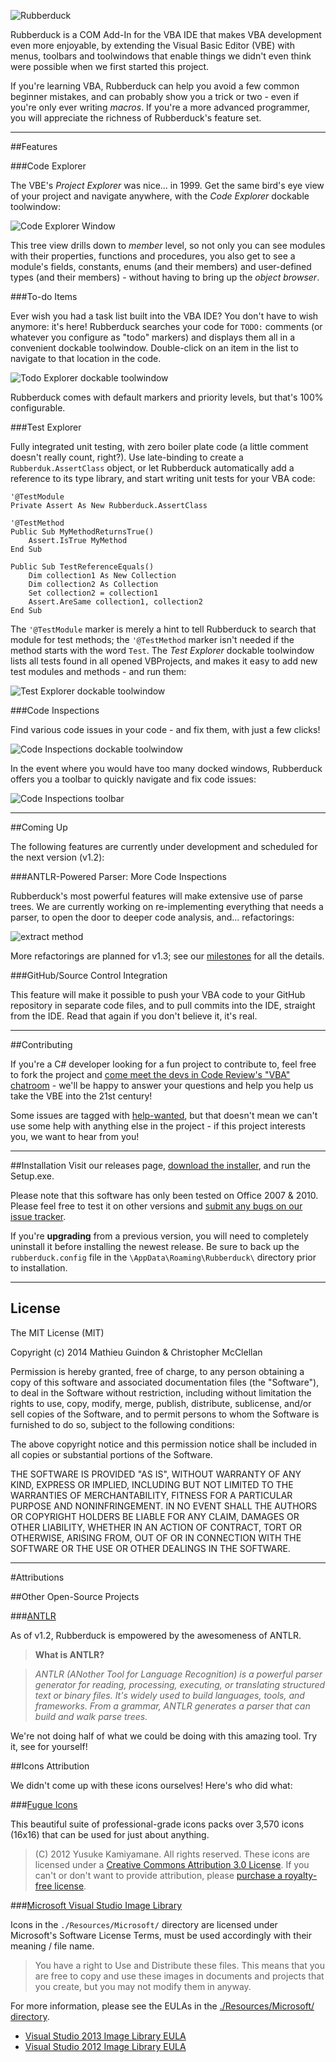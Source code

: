 ![Rubberduck](http://i.stack.imgur.com/taIMg.png)

Rubberduck is a COM Add-In for the VBA IDE that makes VBA development even more enjoyable, by extending the Visual Basic Editor (VBE) with menus, toolbars and toolwindows that enable things we didn't even think were possible when we first started this project.

If you're learning VBA, Rubberduck can help you avoid a few common beginner mistakes, and can probably show you a trick or two - even if you're only ever writing *macros*. If you're a more advanced programmer, you will appreciate the richness of Rubberduck's feature set.

---

##Features

###Code Explorer

The VBE's *Project Explorer* was nice... in 1999. Get the same bird's eye view of your project and navigate anywhere, with the *Code Explorer* dockable toolwindow:

![Code Explorer Window](http://i.imgur.com/bkDOB4w.png)

This tree view drills down to *member* level, so not only you can see modules with their properties, functions and procedures, you also get to see a module's fields, constants, enums (and their members) and user-defined types (and their members) - without having to bring up the *object browser*.

###To-do Items

Ever wish you had a task list built into the VBA IDE? You don't have to wish anymore: it's here! Rubberduck searches your code for `TODO:` comments (or whatever you configure as "todo" markers) and displays them all in a convenient dockable toolwindow. Double-click on an item in the list to navigate to that location in the code.

![Todo Explorer dockable toolwindow](http://imgur.com/Xl1hfcQ.png)

Rubberduck comes with default markers and priority levels, but that's 100% configurable.

###Test Explorer

Fully integrated unit testing, with zero boiler plate code (a little comment doesn't really count, right?). Use late-binding to create a `Rubberduk.AssertClass` object, or let Rubberduck automatically add a reference to its type library, and start writing unit tests for your VBA code:

    '@TestModule
    Private Assert As New Rubberduck.AssertClass
    
    '@TestMethod
    Public Sub MyMethodReturnsTrue()
        Assert.IsTrue MyMethod
    End Sub
    
    Public Sub TestReferenceEquals()
        Dim collection1 As New Collection
        Dim collection2 As Collection
        Set collection2 = collection1
        Assert.AreSame collection1, collection2
    End Sub

The `'@TestModule` marker is merely a hint to tell Rubberduck to search that module for test methods; the `'@TestMethod` marker isn't needed if the method starts with the word `Test`. 
The *Test Explorer* dockable toolwindow lists all tests found in all opened VBProjects, and makes it easy to add new test modules and methods - and run them:

![Test Explorer dockable toolwindow](http://imgur.com/NepssQ8.png)

###Code Inspections

Find various code issues in your code - and fix them, with just a few clicks! 

![Code Inspections dockable toolwindow](http://i.imgur.com/djvt8H5.png)

In the event where you would have too many docked windows, Rubberduck offers you a toolbar to quickly navigate and fix code issues:

![Code Inspections toolbar](http://i.stack.imgur.com/0MSot.png)

---

##Coming Up

The following features are currently under development and scheduled for the next version (v1.2):

###ANTLR-Powered Parser: More Code Inspections

Rubberduck's most powerful features will make extensive use of parse trees. We are currently working on re-implementing everything that needs a parser, to open the door to deeper code analysis, and... refactorings:

![extract method](http://i.stack.imgur.com/FhUwt.png)

More refactorings are planned for v1.3; see our [milestones](https://github.com/retailcoder/Rubberduck/milestones) for all the details.

###GitHub/Source Control Integration

This feature will make it possible to push your VBA code to your GitHub repository in separate code files, and to pull commits into the IDE, straight from the IDE. Read that again if you don't believe it, it's real.

---

##Contributing

If you're a C# developer looking for a fun project to contribute to, feel free to fork the project and 
[come meet the devs in Code Review's "VBA" chatroom](http://chat.stackexchange.com/rooms/14929/vba) - we'll be happy to answer your questions and help you help us take the VBE into the 21st century!

Some issues are tagged with [help-wanted](https://github.com/retailcoder/Rubberduck/labels/help-wanted), but that doesn't mean we can't use some help with anything else in the project - if this project interests you, we want to hear from you!

---

##Installation 
Visit our releases page, [download the installer](https://github.com/retailcoder/Rubberduck/releases/tag/v1.1), and run the Setup.exe.

Please note that this software has only been tested on Office 2007 & 2010.
Please feel free to test it on other versions and [submit any bugs on our issue tracker](https://github.com/retailcoder/Rubberduck/issues).

If you're **upgrading** from a previous version, you will need to completely uninstall it before installing the newest release. Be sure to back up the `rubberduck.config` file in the `\AppData\Roaming\Rubberduck\` directory prior to installation.

---

## License

The MIT License (MIT)

Copyright (c) 2014 Mathieu Guindon & Christopher McClellan

Permission is hereby granted, free of charge, to any person obtaining a copy
of this software and associated documentation files (the "Software"), to deal
in the Software without restriction, including without limitation the rights
to use, copy, modify, merge, publish, distribute, sublicense, and/or sell
copies of the Software, and to permit persons to whom the Software is
furnished to do so, subject to the following conditions:

The above copyright notice and this permission notice shall be included in all
copies or substantial portions of the Software.

THE SOFTWARE IS PROVIDED "AS IS", WITHOUT WARRANTY OF ANY KIND, EXPRESS OR
IMPLIED, INCLUDING BUT NOT LIMITED TO THE WARRANTIES OF MERCHANTABILITY,
FITNESS FOR A PARTICULAR PURPOSE AND NONINFRINGEMENT. IN NO EVENT SHALL THE
AUTHORS OR COPYRIGHT HOLDERS BE LIABLE FOR ANY CLAIM, DAMAGES OR OTHER
LIABILITY, WHETHER IN AN ACTION OF CONTRACT, TORT OR OTHERWISE, ARISING FROM,
OUT OF OR IN CONNECTION WITH THE SOFTWARE OR THE USE OR OTHER DEALINGS IN THE
SOFTWARE.

---

#Attributions

##Other Open-Source Projects

###[ANTLR](http://www.antlr.org/)

As of v1.2, Rubberduck is empowered by the awesomeness of ANTLR.

> **What is ANTLR?**

> *ANTLR (ANother Tool for Language Recognition) is a powerful parser generator for reading, processing, executing, or translating structured text or binary files. It's widely used to build languages, tools, and frameworks. From a grammar, ANTLR generates a parser that can build and walk parse trees.*

We're not doing half of what we could be doing with this amazing tool. Try it, see for yourself!

##Icons Attribution

We didn't come up with these icons ourselves! Here's who did what:

###[Fugue Icons](http://p.yusukekamiyamane.com/)

This beautiful suite of professional-grade icons packs over 3,570 icons (16x16) that can be used for just about anything.

> (C) 2012 Yusuke Kamiyamane. All rights reserved. 
These icons are licensed under a [Creative Commons Attribution 3.0 License](http://creativecommons.org/licenses/by/3.0/).
If you can't or don't want to provide attribution, please [purchase a royalty-free license](http://p.yusukekamiyamane.com/).

###[Microsoft Visual Studio Image Library](http://www.microsoft.com/en-ca/download/details.aspx?id=35825)

Icons in the `./Resources/Microsoft/` directory are licensed under Microsoft's Software License Terms, must be used accordingly with their meaning / file name.

> You have a right to Use and Distribute these files. This means that you are free to copy and use these images in documents and projects that you create, but you may not modify them in anyway.

For more information, please see the EULAs in the [./Resources/Microsoft/ directory](https://github.com/retailcoder/Rubberduck/tree/master/RetailCoder.VBE/Resources/Microsoft).

 * [Visual Studio 2013 Image Library EULA](https://github.com/retailcoder/Rubberduck/blob/master/RetailCoder.VBE/Resources/Microsoft/Visual%20Studio%202013%20Image%20Library%20EULA.rtf)
 * [Visual Studio 2012 Image Library EULA](https://github.com/retailcoder/Rubberduck/blob/master/RetailCoder.VBE/Resources/Microsoft/Visual%20Studio%202012%20Image%20Library%20EULA.rtf)
